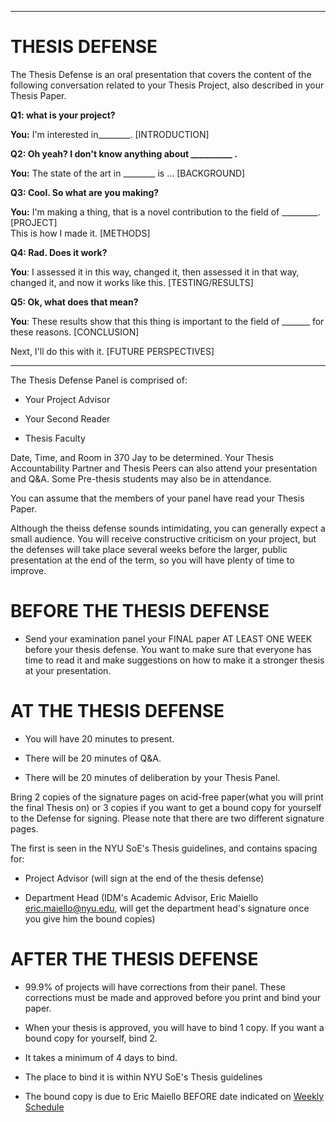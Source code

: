 
___
# THESIS DEFENSE

The Thesis Defense is an oral presentation that covers the content of the following conversation related to your Thesis Project, also described in your Thesis Paper.

**Q1: what is your project?**

**You:** I'm interested in\_\_\_\_\_\_\_\_. \[INTRODUCTION\]

**Q2: Oh yeah? I don't know anything about \_\_\_\_\_\_\_\_\_\_ .**

**You:** The state of the art in \_\_\_\_\_\_\_\_ is ... \[BACKGROUND\]

**Q3: Cool. So what are you making?**

**You:** I'm making a thing, that is a novel contribution to the field of \_\_\_\_\_\_\_\_\_. \[PROJECT\]  
This is how I made it. \[METHODS\]

**Q4: Rad. Does it work?**

**You**: I assessed it in this way, changed it, then assessed it in that way, changed it, and now it works like this. \[TESTING/RESULTS\]

**Q5: Ok, what does that mean?**

**You**: These results show that this thing is important to the field of \_\_\_\_\_\_\_ for these reasons. \[CONCLUSION\]

Next, I'll do this with it. \[FUTURE PERSPECTIVES\]

___

The Thesis Defense Panel is comprised of:

* Your Project Advisor

* Your Second Reader

* Thesis Faculty

Date, Time, and Room in 370 Jay to be determined. Your Thesis Accountability Partner and Thesis Peers can also attend your presentation and Q&A. Some Pre-thesis students may also be in attendance.

You can assume that the members of your panel have read your Thesis Paper.

Although the theiss defense sounds intimidating, you can generally expect a small audience. You will receive constructive criticism on your project, but the defenses will take place several weeks before the larger, public presentation at the end of the term, so you will have plenty of time to improve.

# BEFORE THE THESIS DEFENSE

* Send your examination panel your FINAL paper AT LEAST ONE WEEK before your thesis defense. You want to make sure that everyone has time to read it and make suggestions on how to make it a stronger thesis at your presentation.

# AT THE THESIS DEFENSE

* You will have 20 minutes to present.

* There will be 20 minutes of Q&A.

* There will be 20 minutes of deliberation by your Thesis Panel.

Bring 2 copies of the signature pages on acid-free paper\(what you will print the final Thesis on\) or 3 copies if you want to get a bound copy for yourself to the Defense for signing. Please note that there are two different signature pages.

The first is seen in the NYU SoE's Thesis guidelines, and contains spacing for:

* Project Advisor \(will sign at the end of the thesis defense\)

* Department Head \(IDM's Academic Advisor, Eric Maiello eric.maiello@nyu.edu, will get the department head's signature once you give him the bound copies\)


# AFTER THE THESIS DEFENSE

* 99.9% of projects will have corrections from their panel. These corrections must be made and approved before you print and bind your paper.

* When your thesis is approved, you will have to bind 1 copy. If you want a bound copy for yourself, bind 2.

* It takes a minimum of 4 days to bind.

* The place to bind it is within NYU SoE's Thesis guidelines

* The bound copy is due to Eric Maiello BEFORE date indicated on [Weekly Schedule](weekly-schedule.html)



